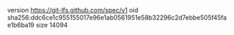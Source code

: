 version https://git-lfs.github.com/spec/v1
oid sha256:ddc6ce1c955155017e96e1ab0561951e58b32296c2d7ebbe505f45fae1b6ba19
size 14094
